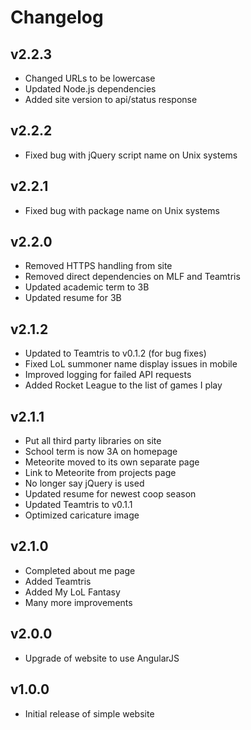 # Changelog
## v2.2.3
- Changed URLs to be lowercase
- Updated Node.js dependencies
- Added site version to api/status response

## v2.2.2
- Fixed bug with jQuery script name on Unix systems

## v2.2.1
- Fixed bug with package name on Unix systems

## v2.2.0
- Removed HTTPS handling from site
- Removed direct dependencies on MLF and Teamtris
- Updated academic term to 3B
- Updated resume for 3B

## v2.1.2
- Updated to Teamtris to v0.1.2 (for bug fixes)
- Fixed LoL summoner name display issues in mobile
- Improved logging for failed API requests
- Added Rocket League to the list of games I play

## v2.1.1
- Put all third party libraries on site
- School term is now 3A on homepage
- Meteorite moved to its own separate page
- Link to Meteorite from projects page
- No longer say jQuery is used
- Updated resume for newest coop season
- Updated Teamtris to v0.1.1
- Optimized caricature image

## v2.1.0
- Completed about me page
- Added Teamtris
- Added My LoL Fantasy
- Many more improvements

## v2.0.0
- Upgrade of website to use AngularJS

## v1.0.0
- Initial release of simple website
